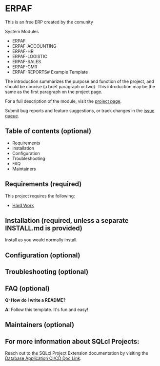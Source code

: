 # ERPAF
This is an free ERP created by the comunity

System Modules

- ERPAF
- ERPAF-ACCOUNTING
- ERPAF-HR
- ERPAF-LOGISTIC
- ERPAF-SALES
- ERPAF-CMR
- ERPAF-REPORTS# Example Template

The introduction summarizes the purpose and function of the project, and should be concise (a brief paragraph or two). This introduction may be the same as the first paragraph on the project page.

For a full description of the module, visit the
[project page](https://www.oracle.com).

Submit bug reports and feature suggestions, or track changes in the
[issue queue](https://www.oracle.com).


## Table of contents (optional)

- Requirements
- Installation
- Configuration
- Troubleshooting
- FAQ
- Maintainers


## Requirements (required)

This project requires the following:

- [Hard Work](https://www.noMorePlay.com)


## Installation (required, unless a separate INSTALL.md is provided)

Install as you would normally install.

## Configuration (optional)

## Troubleshooting (optional)

## FAQ (optional)

**Q: How do I write a README?**

**A:** Follow this template. It's fun and easy!

## Maintainers (optional)


## For more information about SQLcl Projects:
Reach out to the SQLcl Project Extension documentation by visiting the [Database Application CI/CD Doc Link](https://docs.oracle.com/en/database/oracle/sql-developer-command-line/24.3/sqcug/database-application-ci-cd.html).
